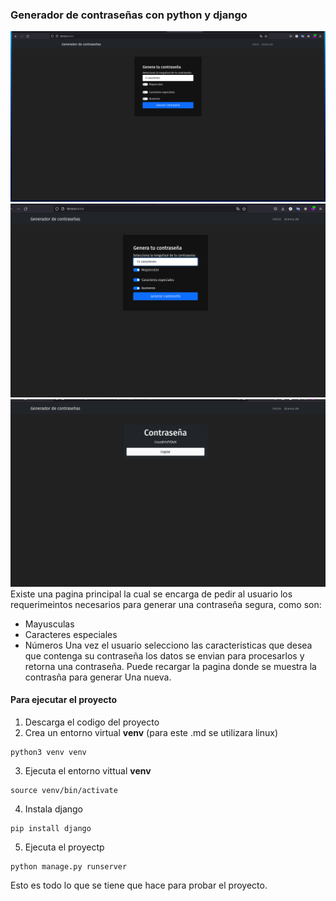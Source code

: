 ### Generador de contraseñas con python y django
![](https://github.com/KalevPineda/Projects/blob/main/Python/DjangoFramework/password-generator/img/one.png)
![](https://github.com/KalevPineda/Projects/blob/main/Python/DjangoFramework/password-generator/img/two.png)
![](https://github.com/KalevPineda/Projects/blob/main/Python/DjangoFramework/password-generator/img/three.png)
Existe una pagina principal la cual se encarga de pedir al usuario los requerimeintos necesarios para generar una
contraseña segura, como son:
* Mayusculas
* Caracteres especiales
* Números
Una vez el usuario selecciono las caracteristicas que desea que contenga su contraseña los datos se envian para
procesarlos y retorna una contraseña. Puede recargar la pagina donde se muestra la contrasña para generar Una
nueva.

#### Para ejecutar el proyecto
1. Descarga el codigo del proyecto
2. Crea un entorno virtual **venv** (para este .md se utilizara linux)
```
python3 venv venv
```
3. Ejecuta el entorno vittual **venv**
```
source venv/bin/activate
```
4. Instala django
```
pip install django
```
5. Ejecuta el proyectp
```
python manage.py runserver
```

Esto es todo lo que se tiene que hace para probar el proyecto.
